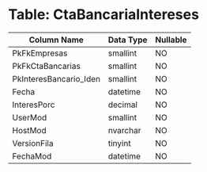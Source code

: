# Table: CtaBancariaIntereses

| Column Name | Data Type | Nullable |
|-------------|-----------|----------|
| PkFkEmpresas | smallint | NO |
| PkFkCtaBancarias | smallint | NO |
| PkInteresBancario_Iden | smallint | NO |
| Fecha | datetime | NO |
| InteresPorc | decimal | NO |
| UserMod | smallint | NO |
| HostMod | nvarchar | NO |
| VersionFila | tinyint | NO |
| FechaMod | datetime | NO |
